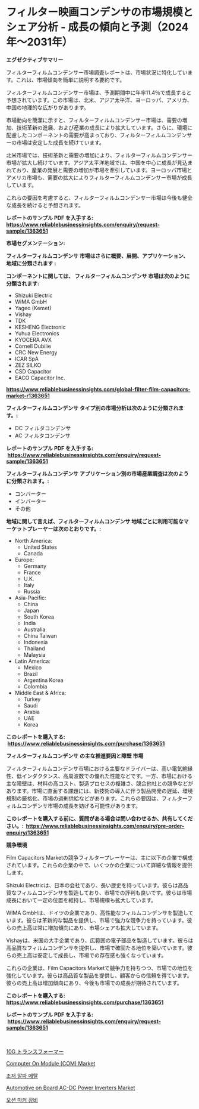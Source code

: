 <p><h1>フィルター映画コンデンサの市場規模とシェア分析 - 成長の傾向と予測（2024年〜2031年）</h1></p><p><strong>エグゼクティブサマリー</strong></p>
<p><p>フィルターフィルムコンデンサー市場調査レポートは、市場状況に特化しています。これは、市場傾向を簡単に説明する要約です。</p><p>フィルターフィルムコンデンサー市場は、予測期間中に年率11.4％で成長すると予想されています。この市場は、北米、アジア太平洋、ヨーロッパ、アメリカ、中国の地理的な広がりがあります。</p><p>市場動向を簡潔に示すと、フィルターフィルムコンデンサー市場は、需要の増加、技術革新の進展、および産業の成長により拡大しています。さらに、環境に配慮したコンポーネントの需要が高まっており、フィルターフィルムコンデンサーの市場は安定した成長を続けています。</p><p>北米市場では、技術革新と需要の増加により、フィルターフィルムコンデンサー市場が拡大し続けています。アジア太平洋地域では、中国を中心に成長が見込まれており、産業の発展と需要の増加が市場を牽引しています。ヨーロッパ市場とアメリカ市場も、需要の拡大によりフィルターフィルムコンデンサー市場が成長しています。</p><p>これらの要因を考慮すると、フィルターフィルムコンデンサー市場は今後も健全な成長を続けると予想されます。</p></p>
<p><strong>レポートのサンプル PDF を入手する: <a href="https://www.reliablebusinessinsights.com/enquiry/request-sample/1363651">https://www.reliablebusinessinsights.com/enquiry/request-sample/1363651</a></strong></p>
<p><strong>市場セグメンテーション:</strong></p>
<p><strong> フィルターフィルムコンデンサ 市場はさらに概要、展開、アプリケーション、地域に分類されます :</strong></p>
<p><strong>コンポーネントに関しては、 フィルターフィルムコンデンサ 市場は次のように分類されます: &nbsp;</strong></p>
<p><ul><li>Shizuki Electric</li><li>WIMA GmbH</li><li>Yageo (Kemet)</li><li>Vishay</li><li>TDK</li><li>KESHENG Electronic</li><li>Yuhua Electronics</li><li>KYOCERA AVX</li><li>Cornell Dubilie</li><li>CRC New Energy</li><li>ICAR SpA</li><li>ZEZ SILKO</li><li>CSD Capacitor</li><li>EACO Capacitor Inc.</li></ul></p>
<p><strong><a href="https://www.reliablebusinessinsights.com/global-filter-film-capacitors-market-r1363651">https://www.reliablebusinessinsights.com/global-filter-film-capacitors-market-r1363651</a></strong></p>
<p><strong> フィルターフィルムコンデンサ タイプ別の市場分析は次のように分類されます。:</strong></p>
<p><ul><li>DC フィルタコンデンサ</li><li>AC フィルタコンデンサ</li></ul></p>
<p><strong>レポートのサンプル PDF を入手する: &nbsp;<a href="https://www.reliablebusinessinsights.com/enquiry/request-sample/1363651">https://www.reliablebusinessinsights.com/enquiry/request-sample/1363651</a></strong></p>
<p><strong> フィルターフィルムコンデンサ アプリケーション別の市場産業調査は次のように分類されます。:</strong></p>
<p><ul><li>コンバーター</li><li>インバーター</li><li>その他</li></ul></p>
<p><strong>地域に関して言えば、フィルターフィルムコンデンサ 地域ごとに利用可能なマーケットプレーヤーは次のとおりです。:</strong></p>
<p><ul>
    <li>
        North America:
        <ul>
            <li>United States</li>
            <li>Canada</li>
        </ul>
    </li>
    <li>
        Europe:
        <ul>
            <li>Germany</li>
            <li>France</li>
            <li>U.K.</li>
            <li>Italy</li>
            <li>Russia</li>
        </ul>
    </li>
    <li>
        Asia-Pacific:
        <ul>
            <li>China</li>
            <li>Japan</li>
            <li>South Korea</li>
            <li>India</li>
            <li>Australia</li>
            <li>China Taiwan</li>
            <li>Indonesia</li>
            <li>Thailand</li>
            <li>Malaysia</li>
        </ul>
    </li>
    <li>
        Latin America:
        <ul>
            <li>Mexico</li>
            <li>Brazil</li>
            <li>Argentina Korea</li>
            <li>Colombia</li>
        </ul>
    </li>
    <li>
        Middle East & Africa:
        <ul>
            <li>Turkey</li>
            <li>Saudi</li>
            <li>Arabia</li>
            <li>UAE</li>
            <li>Korea</li>
        </ul>
    </li>
    </ul></p>
<p><strong>このレポートを購入する: &nbsp;<a href="https://www.reliablebusinessinsights.com/purchase/1363651">https://www.reliablebusinessinsights.com/purchase/1363651</a></strong></p>
<p><strong>フィルターフィルムコンデンサ の主な推進要因と障壁 市場</strong></p>
<p><p>フィルターフィルムコンデンサ市場における主要なドライバーは、高い電気絶縁性、低インダクタンス、高周波数での優れた性能などです。一方、市場における主な障壁は、材料の高コスト、製造プロセスの複雑さ、競合他社との競争などがあります。市場に直面する課題には、新技術の導入に伴う製品開発の遅延、環境規制の厳格化、市場の過剰供給などがあります。これらの要因は、フィルターフィルムコンデンサ市場の成長を妨げる可能性があります。</p></p>
<p><strong>このレポートを購入する前に、質問がある場合は問い合わせるか、共有してください。:&nbsp; <a href="https://www.reliablebusinessinsights.com/enquiry/pre-order-enquiry/1363651">https://www.reliablebusinessinsights.com/enquiry/pre-order-enquiry/1363651</a></strong></p>
<p><strong>競争環境</strong></p>
<p><p>Film Capacitors Marketの競争フィルタープレーヤーは、主に以下の企業で構成されています。これらの企業の中で、いくつかの企業について詳細な情報を提供します。</p><p>Shizuki Electricは、日本の会社であり、長い歴史を持っています。彼らは高品質なフィルムコンデンサを製造しており、市場での評判も良いです。彼らは市場成長において一定の位置を維持し、市場規模も拡大しています。</p><p>WIMA GmbHは、ドイツの企業であり、高性能なフィルムコンデンサを製造しています。彼らは革新的な製品を提供し、市場で強力な競争力を持っています。彼らの売上高は常に増加傾向にあり、市場シェアも拡大しています。</p><p>Vishayは、米国の大手企業であり、広範囲の電子部品を製造しています。彼らは高品質なフィルムコンデンサを提供し、市場で確固たる地位を築いています。彼らの売上高は安定して成長し、市場での存在感も強くなっています。</p><p>これらの企業は、Film Capacitors Marketで競争力を持ちつつ、市場での地位を強化しています。彼らは高品質な製品を提供し、顧客からの信頼を得ています。彼らの売上高は増加傾向にあり、今後も市場での成長が期待されています。</p></p>
<p><strong>このレポートを購入する: &nbsp; <a href="https://www.reliablebusinessinsights.com/purchase/1363651">https://www.reliablebusinessinsights.com/purchase/1363651</a></strong></p>
<p><strong>レポートのサンプル PDF を入手する: &nbsp;<a href="https://www.reliablebusinessinsights.com/enquiry/request-sample/1363651">https://www.reliablebusinessinsights.com/enquiry/request-sample/1363651</a></strong><strong></strong></p>
<p>&nbsp;</p>
<p><p><a href="https://github.com/bevdtkn4419963/Market-Research-Report-List-2/blob/main/1916523108532.md">10G トランスフォーマー</a></p><p><a href="https://issuu.com/reportprime-2/docs/computer-on-module-com-market-size-2030.pptx">Computer On Module (COM) Market</a></p><p><a href="https://medium.com/@jerrodhilll68/%EC%B4%88%EC%A0%80%EC%95%8C%ED%8C%8C%EA%B8%88%EC%86%8D-%EC%8B%9C%EC%9E%A5%EC%9D%80-%EC%8B%9C%EC%9E%A5-%EC%A0%90%EC%9C%A0%EC%9C%A8-%EC%8B%9C%EC%9E%A5-%EB%8F%99%ED%96%A5-%EB%B0%8F-%EC%8B%9C%EC%9E%A5-%EC%84%B1%EC%9E%A5%EC%97%90-%EB%8C%80%ED%95%9C-%EC%A0%95%EB%B3%B4%EB%A5%BC-%EC%A0%9C%EA%B3%B5%ED%95%A9%EB%8B%88%EB%8B%A4-fe152ae40017">초저 알파 메탈</a></p><p><a href="https://github.com/globismark/Market-Research-Report-List-3/blob/main/automotive-on-board-ac-dc-power-inverters-market.md">Automotive on Board AC-DC Power Inverters Market</a></p><p><a href="https://github.com/admichael111/Market-Research-Report-List-1/blob/main/8303480103284.md">오션 마커 장비</a></p></p>